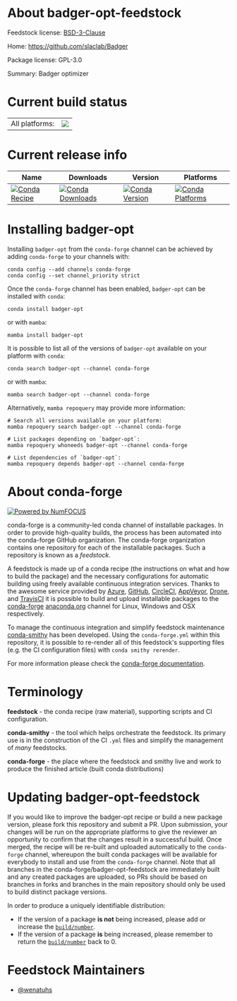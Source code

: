 About badger-opt-feedstock
==========================

Feedstock license: [BSD-3-Clause](https://github.com/conda-forge/badger-opt-feedstock/blob/main/LICENSE.txt)

Home: https://github.com/slaclab/Badger

Package license: GPL-3.0

Summary: Badger optimizer

Current build status
====================


<table><tr><td>All platforms:</td>
    <td>
      <a href="https://dev.azure.com/conda-forge/feedstock-builds/_build/latest?definitionId=14416&branchName=main">
        <img src="https://dev.azure.com/conda-forge/feedstock-builds/_apis/build/status/badger-opt-feedstock?branchName=main">
      </a>
    </td>
  </tr>
</table>

Current release info
====================

| Name | Downloads | Version | Platforms |
| --- | --- | --- | --- |
| [![Conda Recipe](https://img.shields.io/badge/recipe-badger--opt-green.svg)](https://anaconda.org/conda-forge/badger-opt) | [![Conda Downloads](https://img.shields.io/conda/dn/conda-forge/badger-opt.svg)](https://anaconda.org/conda-forge/badger-opt) | [![Conda Version](https://img.shields.io/conda/vn/conda-forge/badger-opt.svg)](https://anaconda.org/conda-forge/badger-opt) | [![Conda Platforms](https://img.shields.io/conda/pn/conda-forge/badger-opt.svg)](https://anaconda.org/conda-forge/badger-opt) |

Installing badger-opt
=====================

Installing `badger-opt` from the `conda-forge` channel can be achieved by adding `conda-forge` to your channels with:

```
conda config --add channels conda-forge
conda config --set channel_priority strict
```

Once the `conda-forge` channel has been enabled, `badger-opt` can be installed with `conda`:

```
conda install badger-opt
```

or with `mamba`:

```
mamba install badger-opt
```

It is possible to list all of the versions of `badger-opt` available on your platform with `conda`:

```
conda search badger-opt --channel conda-forge
```

or with `mamba`:

```
mamba search badger-opt --channel conda-forge
```

Alternatively, `mamba repoquery` may provide more information:

```
# Search all versions available on your platform:
mamba repoquery search badger-opt --channel conda-forge

# List packages depending on `badger-opt`:
mamba repoquery whoneeds badger-opt --channel conda-forge

# List dependencies of `badger-opt`:
mamba repoquery depends badger-opt --channel conda-forge
```


About conda-forge
=================

[![Powered by
NumFOCUS](https://img.shields.io/badge/powered%20by-NumFOCUS-orange.svg?style=flat&colorA=E1523D&colorB=007D8A)](https://numfocus.org)

conda-forge is a community-led conda channel of installable packages.
In order to provide high-quality builds, the process has been automated into the
conda-forge GitHub organization. The conda-forge organization contains one repository
for each of the installable packages. Such a repository is known as a *feedstock*.

A feedstock is made up of a conda recipe (the instructions on what and how to build
the package) and the necessary configurations for automatic building using freely
available continuous integration services. Thanks to the awesome service provided by
[Azure](https://azure.microsoft.com/en-us/services/devops/), [GitHub](https://github.com/),
[CircleCI](https://circleci.com/), [AppVeyor](https://www.appveyor.com/),
[Drone](https://cloud.drone.io/welcome), and [TravisCI](https://travis-ci.com/)
it is possible to build and upload installable packages to the
[conda-forge](https://anaconda.org/conda-forge) [anaconda.org](https://anaconda.org/)
channel for Linux, Windows and OSX respectively.

To manage the continuous integration and simplify feedstock maintenance
[conda-smithy](https://github.com/conda-forge/conda-smithy) has been developed.
Using the ``conda-forge.yml`` within this repository, it is possible to re-render all of
this feedstock's supporting files (e.g. the CI configuration files) with ``conda smithy rerender``.

For more information please check the [conda-forge documentation](https://conda-forge.org/docs/).

Terminology
===========

**feedstock** - the conda recipe (raw material), supporting scripts and CI configuration.

**conda-smithy** - the tool which helps orchestrate the feedstock.
                   Its primary use is in the construction of the CI ``.yml`` files
                   and simplify the management of *many* feedstocks.

**conda-forge** - the place where the feedstock and smithy live and work to
                  produce the finished article (built conda distributions)


Updating badger-opt-feedstock
=============================

If you would like to improve the badger-opt recipe or build a new
package version, please fork this repository and submit a PR. Upon submission,
your changes will be run on the appropriate platforms to give the reviewer an
opportunity to confirm that the changes result in a successful build. Once
merged, the recipe will be re-built and uploaded automatically to the
`conda-forge` channel, whereupon the built conda packages will be available for
everybody to install and use from the `conda-forge` channel.
Note that all branches in the conda-forge/badger-opt-feedstock are
immediately built and any created packages are uploaded, so PRs should be based
on branches in forks and branches in the main repository should only be used to
build distinct package versions.

In order to produce a uniquely identifiable distribution:
 * If the version of a package **is not** being increased, please add or increase
   the [``build/number``](https://docs.conda.io/projects/conda-build/en/latest/resources/define-metadata.html#build-number-and-string).
 * If the version of a package **is** being increased, please remember to return
   the [``build/number``](https://docs.conda.io/projects/conda-build/en/latest/resources/define-metadata.html#build-number-and-string)
   back to 0.

Feedstock Maintainers
=====================

* [@wenatuhs](https://github.com/wenatuhs/)

